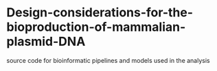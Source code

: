 # Design-considerations-for-the-bioproduction-of-mammalian-plasmid-DNA
source code for bioinformatic pipelines and models used in the analysis
